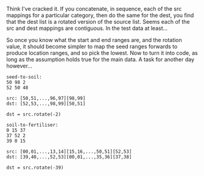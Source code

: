 Think I've cracked it. If you concatenate, in sequence, each of the src mappings for a particular category, then do the same for the dest, you find that the dest list is a rotated version of the source list. Seems each of the src and dest mappings are contiguous. In the test data at least...

So once you know what the start and end ranges are, and the rotation value, it should become simpler to map the seed ranges forwards to produce location ranges, and so pick the lowest.
Now to turn it into code, as long as the assumption holds true for the main data. A task for another day however...

```commandline
seed-to-soil:
50 98 2
52 50 48

src: [50,51,...,96,97][98,99]
dst: [52,53,...,98,99][50,51]

dst = src.rotate(-2)

soil-to-fertiliser:
0 15 37
37 52 2
39 0 15

src: [00,01,...,13,14][15,16,...,50,51][52,53]
dst: [39,40,...,52,53][00,01,...,35,36][37,38]

dst = src.rotate(-39)
```